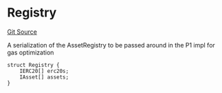 # Registry
[Git Source](https://github.com/larrythecucumber321/protocol/blob/3222eb21fbb20ddd3d3fa2233072dfa96ea3e340/contracts/interfaces/IAssetRegistry.sol)

A serialization of the AssetRegistry to be passed around in the P1 impl for gas optimization


```solidity
struct Registry {
    IERC20[] erc20s;
    IAsset[] assets;
}
```


